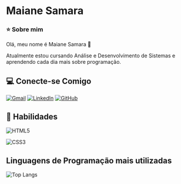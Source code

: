 # Maiane Samara

### ⭐ Sobre mim

Olá, meu nome é Maiane Samara 👋

Atualmente estou cursando Análise e Desenvolvimento de Sistemas e aprendendo cada dia mais sobre programação.


## 💻 Conecte-se Comigo
[![Gmail](https://img.shields.io/badge/Gmail-333333?style=for-the-badge&logo=gmail&logoColor=red)](mailto:maianesamara@gmail.com)
[![LinkedIn](https://img.shields.io/badge/LinkedIn-0077B5?style=for-the-badge&logo=linkedin&logoColor=white)](https://www.linkedin.com/in/maianesamara/)
[![GitHub](https://img.shields.io/badge/GitHub-100000?style=for-the-badge&logo=github&logoColor=white)](https://github.com/maianesamara)

## 🚀 Habilidades
![HTML5](https://img.shields.io/badge/HTML5-E34F26?style=for-the-badge&logo=html5&logoColor=white)

![CSS3](https://img.shields.io/badge/CSS3-1572B6?style=for-the-badge&logo=css3&logoColor=white)

## Linguagens de Programação mais utilizadas

![Top Langs](https://github-readme-stats-git-masterrstaa-rickstaa.vercel.app/api/top-langs/?username=maianesamara&bg_color=000&border_color=30A3DC&title_color=E94D5F&text_color=FFF)